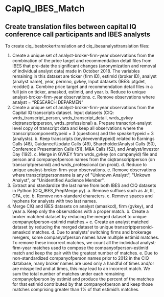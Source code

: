 # CapIQ_IBES_Match

## Create translation files between capital IQ conference call participants and IBES analysts

To create ciq_ibesbrokertranslation and ciq_ibesanalysttranslation files:

1. Create a unique set of analyst-broker-firm-year observations from the combination of the price target and recommendation detail files from IBES that pre-date the significant changes (anonymization and removal of individual analyst data) made in October 2018. The variables remaining in this dataset are ticker (firm ID), estimid (broker ID), analyst (analyst name), year, permno, gvkey, Input datasets (IBES: ptgdet, recddet)
    a. Combine price target and recommendation detail files in a full join on ticker, amaskcd, estimid, and year.
    b. Reduce to unique analyst-broker-firm-year observations.
    c. Remove observations where analyst = “RESEARCH DEPARMEN”
2. Create a unique set of analyst-broker-firm-year observations from the Capital IQ transcripts dataset. Input datasets (CIQ: wrds_transcript_person, wrds_transcript_detail, wrds_gvkey ciqtranscriptperson, wrds_professional)
    a. Prepare transcript-analyst level copy of transcript data and keep all observations where the transcriptcomponenttypeid = 3 (questions) and the speakertypeid = 3 (analysts).
    b. Keep transcripts (keydeveventtypeid) related to Earnings Calls (48), Guidance/Update Calls (49), Shareholder/Analyst Calls (50), Conference Presentation Calls (51), M&A Calls (52), and Analyst/Investor Day (192).
    c. Merge in GVKEY from wrds_gvkey (on companyid) file and person and companyofperson names from the ciqtranscriptperson (on transcriptpersonid) and wrds_professional (on proid).
    d. Reduce to unique analyst-broker-firm-year observations.
    e. Remove observations where transcriptpersonname is any of "Unknown Analyst", "Unkown Analyst", or "Unidentified Audience Member".
3. Extract and standardize the last name from both IBES and CIQ datasets in Python (CIQ_IBES_PrepMerge.py).
    a. Remove suffixes such as Jr, III, CFA, etc.
    b. Remove non-standard characters.
    c. Remove spaces and hyphens for analysts with two last names.
4. Merge CIQ and IBES datasets on analyst (amaskcd), firm (gvkey), and year
    a. Keep only the observations with a proper match.
    b. Create a broker matched dataset by reducing the merged dataset to unique companyofperson-estimid matches.+
    c. Create an analyst matched dataset by reducing the merged dataset to unique transcriptpersonid-amaskcd matches.
    d. Due to analysts’ switching firms and brokerage mergers, some companyofperson names have multiple estimid matches. To remove these incorrect matches, we count all the individual analyst-firm-year matches used to compose the companyofperson-estimid match and keep the pair with the greatest number of matches.
    e. Due to non-standardized companyofperson names prior to 2012 in the CIQ database, many broker names are used only a handful of times and/or are misspelled and at times, this may lead to an incorrect match. We sum the total number of matches under each remaining companyofperson by estimid and produce the percent of the matches for that estimid contributed by that companyofperson and keep those matches comprising greater than 1% of that estimid’s matches.

